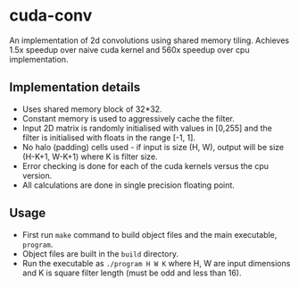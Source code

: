 # cuda-conv

An implementation of 2d convolutions using shared memory tiling. Achieves 1.5x speedup over naive cuda kernel and 560x speedup over cpu implementation.

## Implementation details
* Uses shared memory block of 32*32.
* Constant memory is used to aggressively cache the filter.
* Input 2D matrix is randomly initialised with values in [0,255] and the filter is initialised with floats in the range [-1, 1].
* No halo (padding) cells used - if input is size (H, W), output will be size (H-K+1, W-K+1) where K is filter size.
* Error checking is done for each of the cuda kernels versus the cpu version.
* All calculations are done in single precision floating point.

## Usage
* First run ```make``` command to build object files and the main executable, ```program```.
* Object files are built in the `build` directory.
* Run the executable as ```./program H W K``` where H, W are input dimensions and K is square filter length (must be odd and less than 16).

